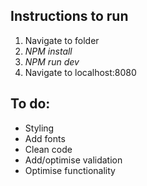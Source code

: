 ## Instructions to run
1. Navigate to folder
2. *NPM install*
3. *NPM run dev*
4. Navigate to localhost:8080

## To do:
* Styling
* Add fonts
* Clean code
* Add/optimise validation
* Optimise functionality
